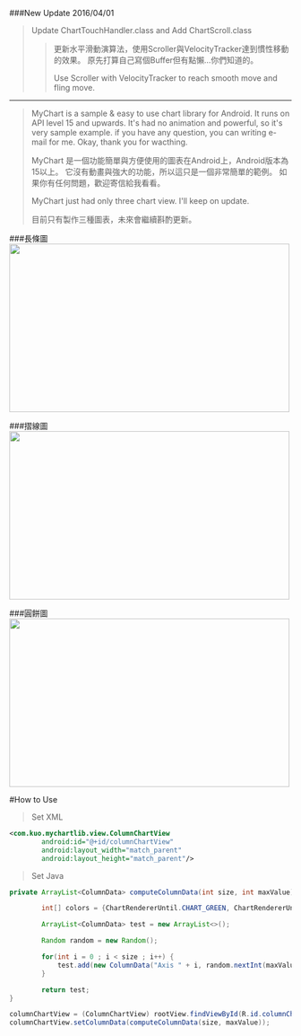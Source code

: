 ###New Update 2016/04/01
>Update ChartTouchHandler.class and Add ChartScroll.class
>>更新水平滑動演算法，使用Scroller與VelocityTracker達到慣性移動的效果。
>>原先打算自己寫個Buffer但有點懶...你們知道的。
>>
>>Use Scroller with VelocityTracker to reach smooth move and fling move.
***

>MyChart is a sample & easy to use chart library for Android. It runs on API level 15 and upwards.
>It's had no animation and powerful, so it's very sample example.
>if you have any question, you can writing e-mail for me.
>Okay, thank you for wacthing.
>
>MyChart 是一個功能簡單與方便使用的圖表在Android上，Android版本為15以上。
>它沒有動畫與強大的功能，所以這只是一個非常簡單的範例。
>如果你有任何問題，歡迎寄信給我看看。
>
>MyChart just had only three chart view. I'll keep on update.
>
>目前只有製作三種圖表，未來會繼續斟酌更新。

###長條圖
<img width="500" height="300" src="https://googledrive.com/host/0B5fOJF9g7N2SMXktVDRRei1SdEU"/>

###摺線圖
<img width="500" height="300" src="https://googledrive.com/host/0B5fOJF9g7N2SN3NCWW00WXNrQWs"/>

###圓餅圖
<img width="500" height="300" src="https://googledrive.com/host/0B5fOJF9g7N2SUE5SWmlkSmNDMGs"/>

#How to Use
>Set XML
```xml
<com.kuo.mychartlib.view.ColumnChartView
        android:id="@+id/columnChartView"
        android:layout_width="match_parent"
        android:layout_height="match_parent"/>
```

>Set Java
```java
private ArrayList<ColumnData> computeColumnData(int size, int maxValue) {

        int[] colors = {ChartRendererUntil.CHART_GREEN, ChartRendererUntil.CHART_PINK, ChartRendererUntil.CHART_RED, ChartRendererUntil.CHART_YELLOW, ChartRendererUntil.CHART_BROWN, ChartRendererUntil.CHART_ORANGE, ChartRendererUntil.CHART_GREY, ChartRendererUntil.CHART_PURPLE};

        ArrayList<ColumnData> test = new ArrayList<>();

        Random random = new Random();

        for(int i = 0 ; i < size ; i++) {
            test.add(new ColumnData("Axis " + i, random.nextInt(maxValue), colors[random.nextInt(colors.length)]));
        }

        return test;
}

columnChartView = (ColumnChartView) rootView.findViewById(R.id.columnChartView);
columnChartView.setColumnData(computeColumnData(size, maxValue));
```
